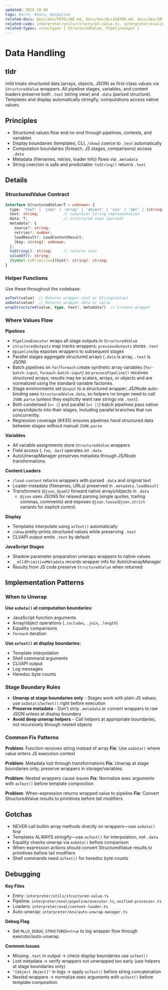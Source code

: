 ```yaml
---
updated: 2025-10-08
tags: #arch, #data, #pipeline
related-docs: docs/dev/PIPELINE.md, docs/dev/ALLIGATOR.md, docs/dev/INTERPRETER.md
related-code: interpreter/utils/structured-value.ts, interpreter/eval/pipeline/*.ts
related-types: core/types { StructuredValue, PipelineInput }
---
```


# Data Handling

## tldr

mlld treats structured data (arrays, objects, JSON) as first-class values via `StructuredValue` wrappers. All pipeline stages, variables, and content loaders preserve both `.text` (string view) and `.data` (parsed structure). Templates and display automatically stringify; computations access native values.

## Principles

- Structured values flow end-to-end through pipelines, contexts, and variables
- Display boundaries (templates, CLI, `/show`) coerce to `.text` automatically
- Computation boundaries (foreach, JS stages, comparisons) access `.data`
- Metadata (filenames, retries, loader info) flows via `.metadata`
- String coercion is safe and predictable: `toString()` returns `.text`

## Details

### StructuredValue Contract

```typescript
interface StructuredValue<T = unknown> {
  type: 'text' | 'json' | 'array' | 'object' | 'csv' | 'xml' | (string & {});
  text: string;           // canonical string representation
  data: T;                // structured view (parsed)
  metadata?: {
    source?: string;
    retries?: number;
    loadResult?: LoadContentResult;
    [key: string]: unknown;
  };
  toString(): string;     // returns text
  valueOf(): string;
  [Symbol.toPrimitive](hint?: string): string;
}
```

### Helper Functions

Use these throughout the codebase:

```typescript
asText(value)  // Returns wrapper.text or String(value)
asData(value)  // Returns wrapper.data or value
wrapStructured(value, type, text?, metadata?)  // Creates wrapper
```

### Where Values Flow

**Pipelines**
- `PipelineExecutor` wraps all stage outputs in `StructuredValue`
- `structuredOutputs` map tracks wrappers; `previousOutputs` stores `.text`
- `@pipeline`/`@p` exposes wrappers to subsequent stages
- Parallel stages aggregate structured arrays (`.data` is array, `.text` is JSON)
- Batch pipelines on `for`/`foreach` create synthetic array variables (`for-batch-input`, `foreach-batch-input`) so `processPipeline()` receives structured arrays; results may be scalars, arrays, or objects and are normalized using the standard variable factories.
- Stage environments set `@input` to a structured wrapper; JS/Node auto-binding sees `StructuredValue.data`, so helpers no longer need to call `JSON.parse` (unless they explicitly want raw strings via `.text`).
- Both condensed (`=> |`) and parallel (`=> ||`) batch pipelines pass native arrays/objects into their stages, including parallel branches that run concurrently.
- Regression coverage (#435) ensures pipelines hand structured data between stages without manual `JSON.parse`

**Variables**
- All variable assignments store `StructuredValue` wrappers
- Field access (`.foo`, `.bar`) operates on `.data`
- AutoUnwrapManager preserves metadata through JS/Node transformations

**Content Loaders**
- `/load-content` returns wrappers with parsed `.data` and original text
- Loader metadata (filenames, URLs) preserved in `.metadata.loadResult`
- Transformers (`@json`, `@yaml`) forward native arrays/objects in `.data`
  - `@json` uses JSON5 for relaxed parsing (single quotes, trailing commas, comments) and exposes `@json.loose`/`@json.strict` variants for explicit control.

**Display**
- Templates interpolate using `asText()` automatically
- `/show` pretty-prints structured values while preserving `.text`
- CLI/API output emits `.text` by default

**JavaScript Stages**
- Shadow parameter preparation unwraps wrappers to native values
- `__mlldPrimitiveMetadata` records wrapper info for AutoUnwrapManager
- Results from JS code preserve `StructuredValue` when returned

## Implementation Patterns

### When to Unwrap

**Use `asData()` at computation boundaries:**
- JavaScript function arguments
- Array/object operations (`.includes`, `.join`, `.length`)
- Equality comparisons
- `foreach` iteration

**Use `asText()` at display boundaries:**
- Template interpolation
- Shell command arguments
- CLI/API output
- Log messages
- Heredoc byte counts

### Stage Boundary Rules

- **Unwrap at stage boundaries only** - Stages work with plain JS values; use `asData()`/`asText()` right before execution
- **Preserve metadata** - Don't strip `.metadata` or convert wrappers to raw JSON unless at display boundary
- **Avoid deep unwrap helpers** - Call helpers at appropriate boundaries, not recursively through nested objects

### Common Fix Patterns

**Problem**: Function receives string instead of array
**Fix**: Use `asData()` where value enters JS execution context

**Problem**: Metadata lost through transformations
**Fix**: Unwrap at stage boundaries only; preserve wrappers in storage/variables

**Problem**: Nested wrappers cause issues
**Fix**: Normalize exec arguments with `asText()` before template composition

**Problem**: When-expression returns wrapped value to pipeline
**Fix**: Convert StructuredValue results to primitives before tail modifiers

## Gotchas

- NEVER call builtin array methods directly on wrappers—use `asData()` first
- Templates ALWAYS stringify—use `asText()` for interpolation, not `.data`
- Equality checks unwrap via `asData()` before comparison
- When-expression actions should convert StructuredValue results to primitives before tail modifiers
- Shell commands need `asText()` for heredoc byte counts

## Debugging

**Key Files**
- Entry: `interpreter/utils/structured-value.ts`
- Pipeline: `interpreter/eval/pipeline/executor.ts`, `unified-processor.ts`
- Loaders: `interpreter/eval/content-loader.ts`
- Auto-unwrap: `interpreter/env/auto-unwrap-manager.ts`

**Debug Flag**
- Set `MLLD_DEBUG_STRUCTURED=true` to log wrapper flow through executor/auto-unwrap

**Common Issues**
- Missing `.text` in output → check display boundaries use `asText()`
- Lost metadata → verify wrappers not unwrapped too early (use helpers at stage boundaries only)
- `"[object Object]"` in logs → apply `asText()` before string concatenation
- Nested wrappers → normalize exec arguments with `asText()` before template composition
